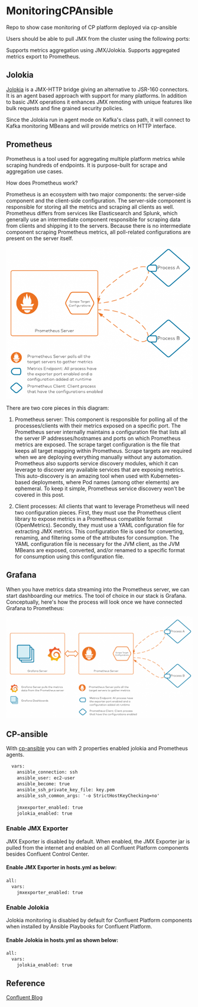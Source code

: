 # MonitoringCPAnsible

Repo to show case monitoring of CP platform deployed via cp-ansible

Users should be able to pull JMX from the cluster using the following ports: 

Supports metrics aggregation using JMX/Jolokia.
Supports aggregated metrics export to Prometheus.


## Jolokia 

 [Jolokia](https://jolokia.org/) is a JMX-HTTP bridge giving an alternative to JSR-160 connectors. It is an agent based approach with support for many platforms. In addition to basic JMX operations it enhances JMX remoting with unique features like bulk requests and fine grained security policies. 

Since the Jolokia run in agent mode on Kafka's class path, it will connect to Kafka monitoring MBeans and will provide metrics on HTTP interface.


## Prometheus

Prometheus is a tool used for aggregating multiple platform metrics while scraping hundreds of endpoints. It is purpose-built for scrape and aggregation use cases.

How does Prometheus work?

Prometheus is an ecosystem with two major components: the server-side component and the client-side configuration. The server-side component is responsible for storing all the metrics and scraping all clients as well. Prometheus differs from services like Elasticsearch and Splunk, which generally use an intermediate component responsible for scraping data from clients and shipping it to the servers. Because there is no intermediate component scraping Prometheus metrics, all poll-related configurations are present on the server itself.

![alt text](images/prometheus-server-e1616955998879-768x627.png)


There are two core pieces in this diagram:

1. Prometheus server: This component is responsible for polling all of the processes/clients with their metrics exposed on a specific port. The Prometheus server internally maintains a configuration file that lists all the server IP addresses/hostnames and ports on which Prometheus metrics are exposed. The scrape target configuration is the file that keeps all target mapping within Prometheus. Scrape targets are required when we are deploying everything manually without any automation. Prometheus also supports service discovery modules, which it can leverage to discover any available services that are exposing metrics. This auto-discovery is an amazing tool when used with Kubernetes-based deployments, where Pod names (among other elements) are ephemeral. To keep it simple, Prometheus service discovery won't be covered in this post.

2. Client processes: All clients that want to leverage Prometheus will need two configuration pieces. First, they must use the Prometheus client library to expose metrics in a Prometheus compatible format (OpenMetrics). Secondly, they must use a YAML configuration file for extracting JMX metrics. This configuration file is used for converting, renaming, and filtering some of the attributes for consumption. The YAML configuration file is necessary for the JVM client, as the JVM MBeans are exposed, converted, and/or renamed to a specific format for consumption using this configuration file.

## Grafana

When you have metrics data streaming into the Prometheus server, we can start dashboarding our metrics. The tool of choice in our stack is Grafana. Conceptually, here's how the process will look once we have connected Grafana to Prometheus:

![alt text](images/grafana-to-prometheus-e1616975067603-1024x556.png)


## CP-ansible

With [cp-ansible](https://docs.confluent.io/ansible/current/overview.html) you can with 2 properties enabled jolokia and Prometheus agents. 

```
  vars:
    ansible_connection: ssh
    ansible_user: ec2-user 
    ansible_become: true
    ansible_ssh_private_key_file: key.pem
    ansible_ssh_common_args: '-o StrictHostKeyChecking=no'

    jmxexporter_enabled: true
    jolokia_enabled: true
```


### Enable JMX Exporter

JMX Exporter is disabled by default. When enabled, the JMX Exporter jar is pulled from the internet and enabled on all Confluent Platform components besides Confluent Control Center.

#### Enable JMX Exporter in hosts.yml as below:

```
all:
  vars:
    jmxexporter_enabled: true
```

### Enable Jolokia

Jolokia monitoring is disabled by default for Confluent Platform components when installed by Ansible Playbooks for Confluent Platform.

#### Enable Jolokia in hosts.yml as shown below:

```
all:
  vars:
    jolokia_enabled: true
```


## Reference 

[Confluent Blog](https://www.confluent.io/blog/monitor-kafka-clusters-with-prometheus-grafana-and-confluent/?_ga=2.28670844.1574239109.1674464926-1092077398.1613042839)

